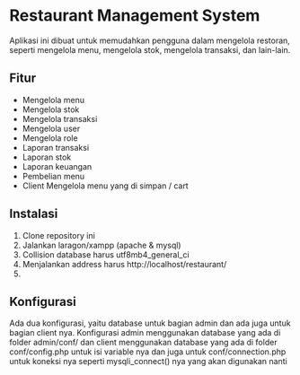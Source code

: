 # Restaurant Management System

Aplikasi ini dibuat untuk memudahkan pengguna dalam mengelola restoran, seperti mengelola menu, mengelola stok, mengelola transaksi, dan lain-lain.

## Fitur

* Mengelola menu
* Mengelola stok
* Mengelola transaksi
* Mengelola user
* Mengelola role
* Laporan transaksi
* Laporan stok
* Laporan keuangan
* Pembelian menu
* Client Mengelola menu yang di simpan / cart

## Instalasi

1. Clone repository ini
2. Jalankan laragon/xampp (apache & mysql)
3. Collision database harus utf8mb4_general_ci
4. Menjalankan address harus http://localhost/restaurant/
5. 

## Konfigurasi

Ada dua konfigurasi, yaitu database untuk bagian admin dan ada juga untuk bagian client nya. Konfigurasi admin menggunakan database yang ada di folder admin/conf/ dan client menggunakan database yang ada di folder conf/config.php untuk isi variable nya dan juga untuk conf/connection.php untuk koneksi nya seperti mysqli_connect() nya yang akan digunakan nanti